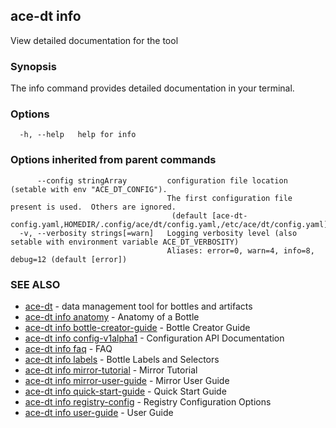 ## ace-dt info

View detailed documentation for the tool

### Synopsis

The info command provides detailed documentation in your terminal.

### Options

```
  -h, --help   help for info
```

### Options inherited from parent commands

```
      --config stringArray         configuration file location (setable with env "ACE_DT_CONFIG").
                                   The first configuration file present is used.  Others are ignored.
                                    (default [ace-dt-config.yaml,HOMEDIR/.config/ace/dt/config.yaml,/etc/ace/dt/config.yaml])
  -v, --verbosity strings[=warn]   Logging verbosity level (also setable with environment variable ACE_DT_VERBOSITY)
                                   Aliases: error=0, warn=4, info=8, debug=12 (default [error])
```

### SEE ALSO

* [ace-dt](ace-dt.md)	 - data management tool for bottles and artifacts
* [ace-dt info anatomy](ace-dt_info_anatomy.md)	 - Anatomy of a Bottle
* [ace-dt info bottle-creator-guide](ace-dt_info_bottle-creator-guide.md)	 - Bottle Creator Guide
* [ace-dt info config-v1alpha1](ace-dt_info_config-v1alpha1.md)	 - Configuration API Documentation
* [ace-dt info faq](ace-dt_info_faq.md)	 - FAQ
* [ace-dt info labels](ace-dt_info_labels.md)	 - Bottle Labels and Selectors
* [ace-dt info mirror-tutorial](ace-dt_info_mirror-tutorial.md)	 - Mirror Tutorial
* [ace-dt info mirror-user-guide](ace-dt_info_mirror-user-guide.md)	 - Mirror User Guide
* [ace-dt info quick-start-guide](ace-dt_info_quick-start-guide.md)	 - Quick Start Guide
* [ace-dt info registry-config](ace-dt_info_registry-config.md)	 - Registry Configuration Options
* [ace-dt info user-guide](ace-dt_info_user-guide.md)	 - User Guide


